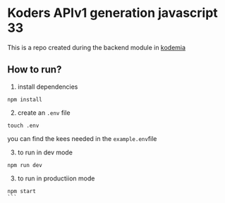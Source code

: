 # Koders APIv1 generation javascript 33

This is a repo created during the backend module in [kodemia](https://kodemia.mx)

## How to run?

1. install dependencies
```
npm install
```
2. create an `.env` file 
```
touch .env
```
you can find the kees needed in the `example.env`file

 
3. to run in dev mode
````
npm run dev
````
3. to run in productiion mode
````
npm start
```